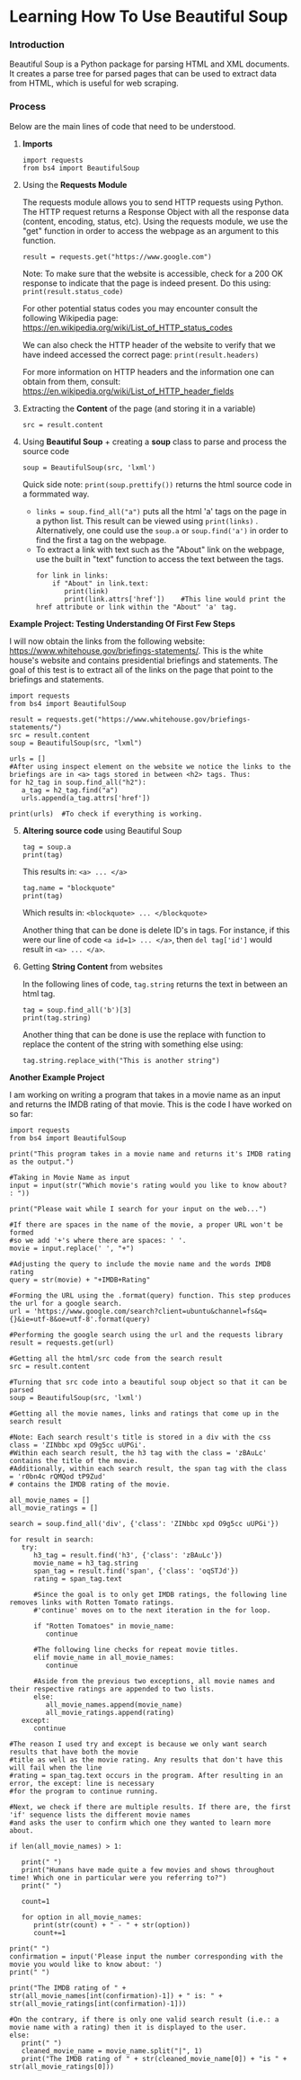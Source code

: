 # Learning How To Use Beautiful Soup

### Introduction

Beautiful Soup is a Python package for parsing HTML and XML documents. It creates a parse tree for parsed pages that can be used to extract data from HTML, which is useful for web scraping.

### Process

Below are the main lines of code that need to be understood.

1. **Imports**

   ```
   import requests  
   from bs4 import BeautifulSoup  
   ```

2. Using the **Requests Module**

   The requests module allows you to send HTTP requests using Python. The HTTP request returns a Response Object with all the response data (content, encoding,     status, etc). Using the requests module, we use the "get" function in order to access the webpage as an argument to this function.

   ```
   result = requests.get("https://www.google.com")
   ```
   
   Note: To make sure that the website is accessible, check for a 200 OK response to indicate that the page is indeed present. Do this using: ``` print(result.status_code) ```
   
   For other potential status codes you may encounter consult the following
   Wikipedia page: https://en.wikipedia.org/wiki/List_of_HTTP_status_codes
   
   We can also check the HTTP header of the website to verify that we have 
   indeed accessed the correct page: ```print(result.headers)```
   
   For more information on HTTP headers and the information one can obtain from them,
   consult: https://en.wikipedia.org/wiki/List_of_HTTP_header_fields
   
   
3. Extracting the **Content** of the page (and storing it in a variable)

   ```src = result.content```
 
4. Using **Beautiful Soup** + creating a **soup** class to parse and process the source code

   ```soup = BeautifulSoup(src, 'lxml')```
   
   Quick side note: ```print(soup.prettify())``` returns the html source code in a formmated way.

   * ```links = soup.find_all("a")``` puts all the html 'a' tags on the page in a python list. This result can be viewed using ```print(links)``` . Alternatively, one could use the ```soup.a``` or ```soup.find('a')``` in order to find the first a tag on the webpage.
   * To extract a link with text such as the "About" link on the webpage, use the built in "text" function to access the text between the <a> </a> tags.
     ```
     for link in links:
         if "About" in link.text:
            print(link)
            print(link.attrs['href'])    #This line would print the href attribute or link within the "About" 'a' tag.
     ```

**Example Project: Testing Understanding Of First Few Steps**

I will now obtain the links from the following website: https://www.whitehouse.gov/briefings-statements/. This is the white house's website and contains presidential briefings and statements. The goal of this test is to extract all of the links on the page that point to the briefings and statements. 

```
import requests
from bs4 import BeautifulSoup

result = requests.get("https://www.whitehouse.gov/briefings-statements/")
src = result.content
soup = BeautifulSoup(src, "lxml")

urls = []
#After using inspect element on the website we notice the links to the briefings are in <a> tags stored in between <h2> tags. Thus:
for h2_tag in soup.find_all("h2"):
   a_tag = h2_tag.find("a")
   urls.append(a_tag.attrs['href'])
   
print(urls)  #To check if everything is working.
```

5. **Altering source code** using Beautiful Soup
   ```
   tag = soup.a
   print(tag)
   ```
   This results in: ```<a> ... </a>```
   
   ```
   tag.name = "blockquote"
   print(tag)
   ```
   Which results in: ```<blockquote> ... </blockquote>```
   
   Another thing that can be done is delete ID's in tags. For instance, if this were our line of code ```<a id=1> ... </a>```, then ```del tag['id']``` would result in ```<a> ... </a>```.
   
6. Getting **String Content** from websites

   In the following lines of code, ```tag.string``` returns the text in between an html tag.
   ```
   tag = soup.find_all('b')[3]
   print(tag.string)
   ```
   
   Another thing that can be done is use the replace with function to replace the content of the string with something else using:
   ```
   tag.string.replace_with("This is another string")
   ```

**Another Example Project**

I am working on writing a program that takes in a movie name as an input and returns the IMDB rating of that movie. This is the code I have worked on so far:

   ```
   import requests
   from bs4 import BeautifulSoup

   print("This program takes in a movie name and returns it's IMDB rating as the output.")

   #Taking in Movie Name as input
   input = input(str("Which movie's rating would you like to know about? : "))

   print("Please wait while I search for your input on the web...")

   #If there are spaces in the name of the movie, a proper URL won't be formed
   #so we add '+'s where there are spaces: ' '.
   movie = input.replace(' ', "+")

   #Adjusting the query to include the movie name and the words IMDB rating
   query = str(movie) + "+IMDB+Rating"

   #Forming the URL using the .format(query) function. This step produces the url for a google search.
   url = 'https://www.google.com/search?client=ubuntu&channel=fs&q={}&ie=utf-8&oe=utf-8'.format(query)

   #Performing the google search using the url and the requests library
   result = requests.get(url)

   #Getting all the html/src code from the search result
   src = result.content

   #Turning that src code into a beautiful soup object so that it can be parsed
   soup = BeautifulSoup(src, 'lxml')

   #Getting all the movie names, links and ratings that come up in the search result
   
   #Note: Each search result's title is stored in a div with the css class = 'ZINbbc xpd O9g5cc uUPGi'.
   #Within each search result, the h3 tag with the class = 'zBAuLc' contains the title of the movie.
   #Additionally, within each search result, the span tag with the class = 'r0bn4c rQMQod tP9Zud'
   # contains the IMDB rating of the movie.
   
   all_movie_names = []        
   all_movie_ratings = []

   search = soup.find_all('div', {'class': 'ZINbbc xpd O9g5cc uUPGi'})

   for result in search:
      try:
         h3_tag = result.find('h3', {'class': 'zBAuLc'})
         movie_name = h3_tag.string
         span_tag = result.find('span', {'class': 'oqSTJd'})
         rating = span_tag.text
         
         #Since the goal is to only get IMDB ratings, the following line removes links with Rotten Tomato ratings. 
         #'continue' moves on to the next iteration in the for loop.
         
         if "Rotten Tomatoes" in movie_name:
            continue                             
         
         #The following line checks for repeat movie titles.
         elif movie_name in all_movie_names:
            continue
            
         #Aside from the previous two exceptions, all movie names and their respective ratings are appended to two lists.
         else:
            all_movie_names.append(movie_name)
            all_movie_ratings.append(rating)
      except:
         continue

   #The reason I used try and except is because we only want search results that have both the movie
   #title as well as the movie rating. Any results that don't have this will fail when the line
   #rating = span_tag.text occurs in the program. After resulting in an error, the except: line is necessary
   #for the program to continue running.

   #Next, we check if there are multiple results. If there are, the first 'if' sequence lists the different movie names 
   #and asks the user to confirm which one they wanted to learn more about.
   
   if len(all_movie_names) > 1:
      
      print(" ")
      print("Humans have made quite a few movies and shows throughout time! Which one in particular were you referring to?")
      print(" ")
      
      count=1
      
      for option in all_movie_names:
         print(str(count) + " - " + str(option))
         count+=1

   print(" ")
   confirmation = input('Please input the number corresponding with the movie you would like to know about: ')
   print(" ")
    
   print("The IMDB rating of " + str(all_movie_names[int(confirmation)-1]) + " is: " + str(all_movie_ratings[int(confirmation)-1]))

   #On the contrary, if there is only one valid search result (i.e.: a movie name with a rating) then it is displayed to the user.
   else:
      print(" ")
      cleaned_movie_name = movie_name.split("|", 1)
      print("The IMDB rating of " + str(cleaned_movie_name[0]) + "is " + str(all_movie_ratings[0]))


   ```
   
